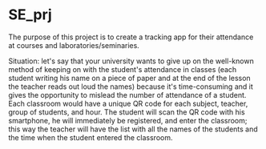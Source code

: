# SE_prj

The purpose of this project is to create a tracking app for their attendance at courses and laboratories/seminaries.

Situation: let's say that your university wants to give up on the well-known method of keeping on with the student's attendance in classes (each student writing his name on a piece of paper and at the end of the lesson the teacher reads out loud the names) because it's time-consuming and it gives the opportunity to mislead the number of attendance of a student. Each classroom would have a unique QR code for each subject, teacher, group of students, and hour. The student will scan the QR code with his smartphone, he will immediately be registered, and enter the classroom;  this way the teacher will have the list with all the names of the students and the time when the student entered the classroom. 
